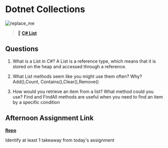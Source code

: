 # Dotnet Collections

![replace_me](https://codeworks.blob.core.windows.net/public/assets/img/illustrations/placeholder.svg)

> **📖 [C# List](https://codeworksacademy.com/fs-student-guide/resources/wk10/02-List-Methods)**

## Questions

1. What is a List in C#?
A List is a reference type, which means that it is stored on the heap and accessed through a reference.

2. What List methods seem like you might use them often? Why?
Add(),Count, Contains(),Clear(),Remove()
3. How would you retrieve an item from a list? What method could you use?
Find and FindAll methods are useful when you need to find an item by a specific condition

## Afternoon Assignment Link

**[Repo](https://github.com/calvinthurst/<ASSIGNMENT_REPO>)**

Identify at least 1 takeaway from today's assignment

